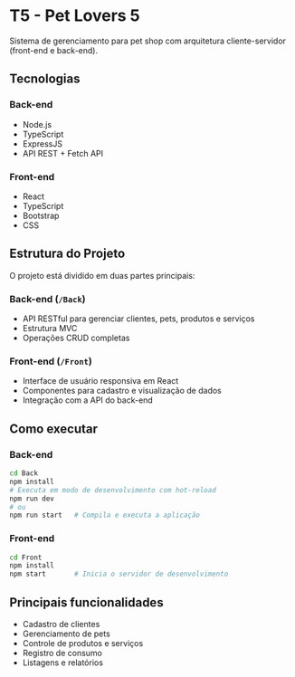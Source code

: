 # T5 - Pet Lovers 5

Sistema de gerenciamento para pet shop com arquitetura cliente-servidor (front-end e back-end).

## Tecnologias

### Back-end
- Node.js
- TypeScript
- ExpressJS
- API REST + Fetch API

### Front-end
- React
- TypeScript
- Bootstrap
- CSS

## Estrutura do Projeto

O projeto está dividido em duas partes principais:

### Back-end (`/Back`)
- API RESTful para gerenciar clientes, pets, produtos e serviços
- Estrutura MVC
- Operações CRUD completas

### Front-end (`/Front`)
- Interface de usuário responsiva em React
- Componentes para cadastro e visualização de dados
- Integração com a API do back-end

## Como executar

### Back-end
```bash
cd Back
npm install
# Executa em modo de desenvolvimento com hot-reload
npm run dev     
# ou
npm run start   # Compila e executa a aplicação
```

### Front-end
```bash
cd Front
npm install
npm start       # Inicia o servidor de desenvolvimento
```

## Principais funcionalidades

- Cadastro de clientes
- Gerenciamento de pets
- Controle de produtos e serviços
- Registro de consumo
- Listagens e relatórios